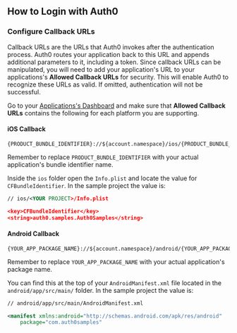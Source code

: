 ## How to Login with Auth0

### Configure Callback URLs

Callback URLs are the URLs that Auth0 invokes after the authentication process. Auth0 routes your application back to this URL and appends additional parameters to it, including a token. Since callback URLs can be manipulated, you will need to add your application's URL to your applications's **Allowed Callback URLs** for security. This will enable Auth0 to recognize these URLs as valid. If omitted, authentication will not be successful.

Go to your [Applications's Dashboard](${manage_url}/#/applications/${account.clientId}/settings) and make sure that **Allowed Callback URLs** contains the following for each platform you are supporting.

#### iOS Callback

```text
{PRODUCT_BUNDLE_IDENTIFIER}://${account.namespace}/ios/{PRODUCT_BUNDLE_IDENTIFIER}/callback
```

Remember to replace `PRODUCT_BUNDLE_IDENTIFIER` with your actual application's bundle identifier name.


Inside the `ios` folder open the `Info.plist` and locate the value for `CFBundleIdentifier`. In the sample project the value is:

```xml
// ios/<YOUR PROJECT>/Info.plist

<key>CFBundleIdentifier</key>
<string>auth0.samples.Auth0Samples</string>
```

#### Android Callback

```text
{YOUR_APP_PACKAGE_NAME}://${account.namespace}/android/{YOUR_APP_PACKAGE_NAME}/callback
```

Remember to replace `YOUR_APP_PACKAGE_NAME` with your actual application's package name.

You can find this at the top of your `AndroidManifest.xml` file located in the `android/app/src/main/` folder. In the sample project the value is:
```xml
// android/app/src/main/AndroidManifest.xml

<manifest xmlns:android="http://schemas.android.com/apk/res/android"
    package="com.auth0samples"
```
